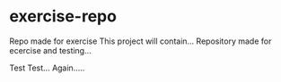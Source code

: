 # exercise-repo
Repo made for exercise
This project will contain...
Repository made for ecercise and testing...

Test
Test...
Again.....

